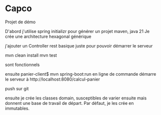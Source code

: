 # Capco
Projet de démo

D'abord j'utilise spring initializr pour générer un projet maven, java 21
Je crée une architecture hexagonal générique

j'ajouter un Controller rest basique juste pour pouvoir démarrer le serveur

mvn clean install
mvn test

sont fonctionnels

ensuite
panier-client$ mvn spring-boot:run
en ligne de commande démarre le serveur à http://localhost:8080/calcul-panier

push sur git

ensuite je crée les classes domain, susceptibles de varier ensuite mais donnent une base de travail de départ.
Par défaut, je les crée en immutables.